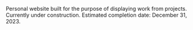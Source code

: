 Personal website built for the purpose of displaying work from projects. Currently under construction. Estimated completion date: December 31, 2023.
